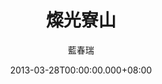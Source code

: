 ---
issue: 12
title: 燦光寮山
author: 藍春瑞
date: 2013-03-28T00:00:00.000+08:00
topic: 景點
difficulty: 1
wikidata: Q98095345
wikidata_link: https://www.wikidata.org/wiki/Q98095345
---